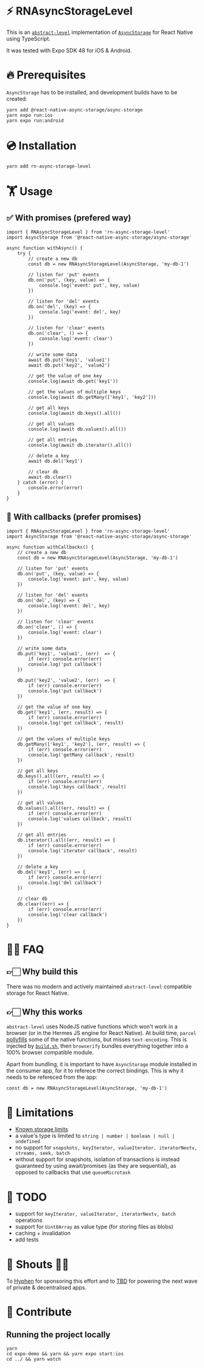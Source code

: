 # ⚡️ RNAsyncStorageLevel

This is an [`abstract-level`](https://github.com/Level/abstract-level) implementation of [`AsyncStorage`](https://react-native-async-storage.github.io/async-storage/) for React Native using TypeScript.

It was tested with Expo SDK 48 for iOS & Android.

# 🔥 Prerequisites

`AsyncStorage` has to be installed, and development builds have to be created:

```
yarn add @react-native-async-storage/async-storage
yarn expo run:ios
yarn expo run:android
```

# 💿 Installation

```
yarn add rn-async-storage-level
```


# 🏋️ Usage

## ✅ With promises (prefered way)
```
import { RNAsyncStorageLevel } from 'rn-async-storage-level'
import AsyncStorage from '@react-native-async-storage/async-storage'

async function withAsync() {
	try {
		// create a new db
		const db = new RNAsyncStorageLevel(AsyncStorage, 'my-db-1')

		// listen for 'put' events
		db.on('put', (key, value) => {
			console.log('event: put', key, value)
		})

		// listen for 'del' events
		db.on('del', (key) => {
			console.log('event: del', key)
		})

		// listen for 'clear' events
		db.on('clear', () => {
			console.log('event: clear')
		})

		// write some data
		await db.put('key1', 'value1')
		await db.put('key2', 'value2')

		// get the value of one key
		console.log(await db.get('key1'))

		// get the values of multiple keys
		console.log(await db.getMany(['key1', 'key2']))

		// get all keys
		console.log(await db.keys().all())

		// get all values
		console.log(await db.values().all())

		// get all entries
		console.log(await db.iterator().all())

		// delete a key
		await db.del('key1')

		// clear db
		await db.clear()
	} catch (error) {
		console.error(error)
	}
}
```
## 🌝 With callbacks (prefer promises)
```
import { RNAsyncStorageLevel } from 'rn-async-storage-level'
import AsyncStorage from '@react-native-async-storage/async-storage'

async function withCallbacks() {
	// create a new db
	const db = new RNAsyncStorageLevel(AsyncStorage, 'my-db-1')

	// listen for 'put' events
	db.on('put', (key, value) => {
		console.log('event: put', key, value)
	})

	// listen for 'del' events
	db.on('del', (key) => {
		console.log('event: del', key)
	})

	// listen for 'clear' events
	db.on('clear', () => {
		console.log('event: clear')
	})

	// write some data
	db.put('key1', 'value1', (err)  => {
		if (err) console.error(err)
		console.log('put callback')
	})

	db.put('key2', 'value2', (err)  => {
		if (err) console.error(err)
		console.log('put callback')
	})

	// get the value of one key
	db.get('key1', (err, result) => {
		if (err) console.error(err)
		console.log('get callback', result)
	})

	// get the values of multiple keys
	db.getMany(['key1', 'key2'], (err, result) => {
		if (err) console.error(err)
		console.log('getMany callback', result)
	})

	// get all keys
	db.keys().all((err, result) => {
		if (err) console.error(err)
		console.log('keys callback', result)
	})

	// get all values
	db.values().all((err, result) => {
		if (err) console.error(err)
		console.log('values callback', result)
	})

	// get all entries
	db.iterator().all((err, result) => {
		if (err) console.error(err)
		console.log('iterator callback', result)
	})

	// delete a key
	db.del('key1', (err) => {
		if (err) console.error(err)
		console.log('del callback')
	})

	// clear db
	db.clear((err) => {
		if (err) console.error(err)
		console.log('clear callback')
	})
}
```

# 🙋‍♂️ FAQ
## 👉🏻 Why build this
There was no modern and actively maintained `abstract-level` compatible storage for React Native.
## 👉🏻 Why this works
`abstract-level` uses NodeJS native functions which won't work in a browser (or in the Hermes JS engine for React Native). At build time, `parcel` [pollyfills](https://parceljs.org/features/node-emulation#polyfilling-%26-excluding-builtin-node-modules) some of the native functions, but misses `text-encoding`. This is injected by [`build.sh`](build.sh), then `browserify` bundles everything together into a 100% browser compatible module.

Apart from bundling, it is important to have `AsyncStorage` module installed in the consumer app, for it to referece the correct bindings. This is why it needs to be refereced from the app:
```
const db = new RNAsyncStorageLevel(AsyncStorage, 'my-db-1')
```
# 🚧 Limitations
- [Known storage limits](https://react-native-async-storage.github.io/async-storage/docs/limits)
- a value's type is limited to `string | number | boolean | null | undefined`
- no support for `snapshots, keyIterator, valueIterator, iteratorNextv, streams, seek, batch`
- without support for snapshots, isolation of transactions is instead guaranteed by using await/promises (as they are sequential), as opposed to callbacks that use `queueMicrotask`
# 👷 TODO
- support for `keyIterator, valueIterator, iteratorNextv, batch` operations
- support for `Uint8Array` as value type (for storing files as blobs)
- caching + invalidation
- add tests
# 🌈 Shouts 👏🏻
To [Hyphen](https://hyphen.id/) for sponsoring this effort and to [TBD](https://www.tbd.website/) for powering the next wave of private & decentralised apps.

# 👋 Contribute
## Running the project locally
```
yarn
cd expo-demo && yarn && yarn expo start:ios
cd ../ && yarn watch
```